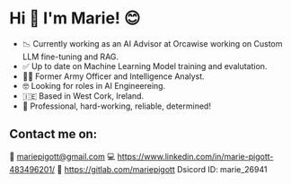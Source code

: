 # Hi 👋 I'm Marie! 😊 

- 📉 Currently working as an AI Advisor at Orcawise working on Custom LLM fine-tuning and RAG.
- ✅ Up to date on Machine Learning Model training and evalutation.
- 👩‍✈ Former Army Officer and Intelligence Analyst.
- 🤓 Looking for roles in AI Engineereing.
- 🇮🇪 Based in West Cork, Ireland.
- 💪 Professional, hard-working, reliable, determined!

## Contact me on:
📨 mariepigott@gmail.com
💻 https://www.linkedin.com/in/marie-pigott-483496201/
🦊 https://gitlab.com/mariepigott
Dsicord ID: marie_26941
